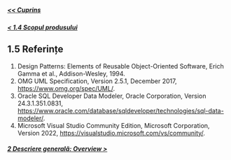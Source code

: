 ##### [<< Cuprins](../Cuprins.md)
##### [< 1.4 Scopul produsului](1.4%20Scopul%20produsului.md)
## 1.5 Referințe
1. Design Patterns: Elements of Reusable Object-Oriented Software, Erich Gamma et al., Addison-Wesley, 1994.
2. OMG UML Specification, Version 2.5.1, December 2017, https://www.omg.org/spec/UML/.
3. Oracle SQL Developer Data Modeler, Oracle Corporation, Version 24.3.1.351.0831, https://www.oracle.com/database/sqldeveloper/technologies/sql-data-modeler/.
4. Microsoft Visual Studio Community Edition, Microsoft Corporation, Version 2022, https://visualstudio.microsoft.com/vs/community/.
##### [2 Descriere generală: Overview >](../2%20Descriere%20generala/2.0%20Overview.md)